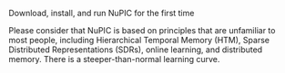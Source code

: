 <p class="lead">
  Download, install, and run NuPIC for the first time
</p>

Please consider that NuPIC is based on principles that are unfamiliar to most
people, including Hierarchical Temporal Memory (HTM), Sparse Distributed
Representations (SDRs), online learning, and distributed memory. There is a
steeper-than-normal learning curve.
